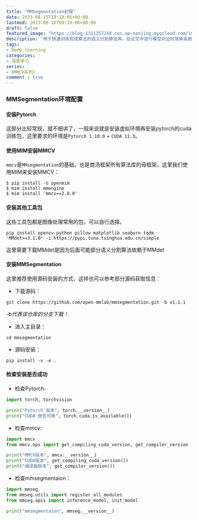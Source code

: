 ```yaml
---
title: "MMSegmentation初探"
date: 2023-08-15T18:18:05+08:00
lastmod: 2023-08-16T09:19:06+08:00
draft: false
featured_image: "https://blog-1311257248.cos.ap-nanjing.myqcloud.com/imgs/mmcv/mmseg_title.jpg"
description: "用于快速训练现成算法的语义分割算法库，在论文中进行模型对比时简单高效。"
tags:
- Deep_learning
categories:
- 深度学习
series:
- 《MMCV系列》
comment : true
---
```


### MMSegmentation环境配置

#### 安装Pytorch

这部分比较常规，就不细讲了，一般来说就是安装虚拟环境再安装pytorch的cuda训练包，这里要求的环境是`Pytorch 1.10.0` + `CUDA 11.3`。

#### 使用MIM安装MMCV

`mmcv`是`MMsegmentation`的基础，也是商汤框架所有算法库的母框架，这里我们使用MIM来安装MMCV：
```shell
$ pip install -U openmim
$ mim install mmengine
$ mim install 'mmcv==2.0.0' 
```

#### 安装其他工具包

这些工具包都是图像处理常用的包，可以自行选择。

```shell
pip install opencv-python pillow matplotlib seaborn tqdm 'MMdet>=3.1.0' -i https://pypi.tuna.tsinghua.edu.cn/simple
```

这里需要下载MMdet是因为后面可能部分语义分割算法依赖于MMdet

#### 安装MMSegmentation

这里推荐使用源码安装的方式，这样也可以参考部分源码获取信息：
* 下载源码：
```shell
git clone https://github.com/open-mmlab/mmsegmentation.git -b v1.1.1
```
*-b代表该仓库的分支下载！*

* 进入主目录：
```shell
cd mmsegmentation
```
* 源码安装：
```shell
pip install -v -e .
```

#### 检查安装是否成功
* 检查Pytorch:
```python
import torch, torchvision

print("Pytorch 版本", torch.__version__)
print("CUDA 是否可用", torch.cuda.is_available())
```
* 检查mmcv:
```python
import mmcv
from mmcv.ops import get_compiling_cuda_version, get_compiler_version

print("MMCV版本", mmcv.__version__)
print("CUDA版本", get_compiling_cuda_version())
print("编译器版本", get_compiler_version())
```
* 检查mmsegmentaion：
```python
import mmseg
from mmseg.utils import register_all_modules
from mmseg.apis import inference_model, init_model

print("mmsegmentaion", mmseg.__version__)
```
